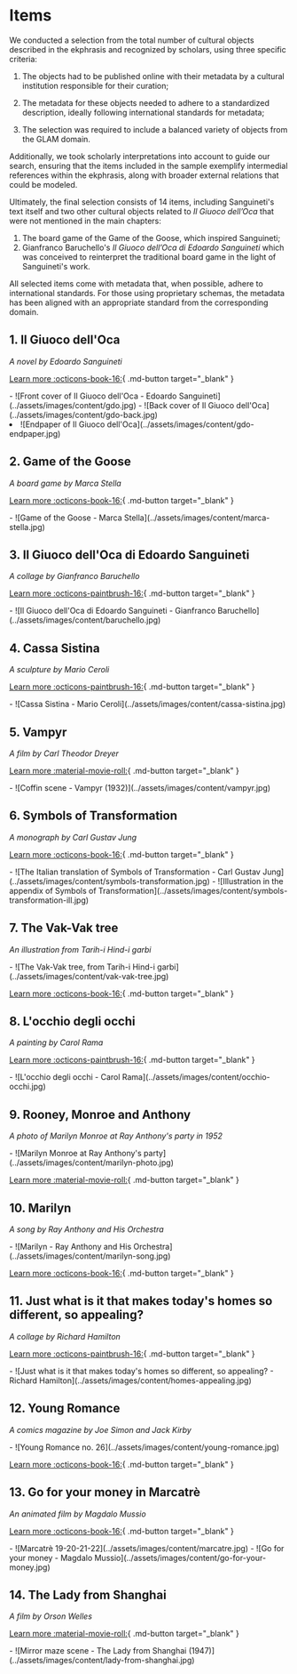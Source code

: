# Items

We conducted a selection from the total number of cultural objects described in the ekphrasis and recognized by scholars, using three specific criteria:

  1. The objects had to be published online with their metadata by a cultural institution responsible for their curation;
  2. The metadata for these objects needed to adhere to a standardized description, ideally following international standards for metadata;

  3. The selection was required to include a balanced variety of objects from the GLAM domain.

Additionally, we took scholarly interpretations into account to guide our search, ensuring that the items included in the sample exemplify intermedial references within the ekphrasis, along with broader external relations that could be modeled.

Ultimately, the final selection consists of 14 items, including Sanguineti's text itself and two other cultural objects related to _Il Giuoco dell’Oca_ that were not mentioned in the main chapters:

  1. The board game of the Game of the Goose, which inspired Sanguineti;
  2. Gianfranco Baruchello's _Il Giuoco dell’Oca di Edoardo Sanguineti_ which was conceived to reinterpret the traditional board game in the light of Sanguineti's work. 

All selected items come with metadata that, when possible, adhere to international standards. For those using proprietary schemas, the metadata has been aligned with an appropriate standard from the corresponding domain.

## 1. Il Giuoco dell'Oca
_A novel by Edoardo Sanguineti_

[Learn more  :octicons-book-16:](https://sol.unibo.it/SebinaOpac/resource/il-giuoco-delloca-romanzo/UBO00803295?locale=eng){ .md-button target="_blank" }

<div class="grid cards" markdown>
- ![Front cover of Il Giuoco dell'Oca - Edoardo Sanguineti](../assets/images/content/gdo.jpg)
- ![Back cover of Il Giuoco dell'Oca](../assets/images/content/gdo-back.jpg)
    <li class="span-2">
        ![Endpaper of Il Giuoco dell'Oca](../assets/images/content/gdo-endpaper.jpg)
    </li>
</div>

## 2. Game of the Goose
_A board game by Marca Stella_

[Learn more  :octicons-book-16:](https://imago.sebina.it/opac/resource/giuoco-del-giro-del-mondo-giuoco-delloca/IMA00074201){ .md-button target="_blank" }

<div class="grid cards" markdown>
- ![Game of the Goose - Marca Stella](../assets/images/content/marca-stella.jpg)
</div>

## 3. Il Giuoco dell'Oca di Edoardo Sanguineti
_A collage by Gianfranco Baruchello_

[Learn more  :octicons-paintbrush-16:](https://artsupp.com/en/artisti/gianfranco-baruchello/gioco-dell-oca){ .md-button target="_blank" }

<div class="grid cards" markdown>
- ![Il Giuoco dell'Oca di Edoardo Sanguineti - Gianfranco Baruchello](../assets/images/content/baruchello.jpg)
</div>

## 4. Cassa Sistina
_A sculpture by Mario Ceroli_

[Learn more  :octicons-paintbrush-16:](https://www.centrepompidou.fr/fr/ressources/oeuvre/cyn6azb){ .md-button target="_blank" }

<div class="grid cards" markdown>
- ![Cassa Sistina - Mario Ceroli](../assets/images/content/cassa-sistina.jpg)
</div>

## 5. Vampyr
_A film by Carl Theodor Dreyer_

[Learn more  :material-movie-roll:](https://web.archive.org/web/20250107143541/https://collections-search.bfi.org.uk/web/Details/ChoiceFilmWorks/150047864){ .md-button target="_blank" }

<div class="grid cards" markdown>
- ![Coffin scene - Vampyr (1932)](../assets/images/content/vampyr.jpg)
</div>

## 6. Symbols of Transformation
_A monograph by Carl Gustav Jung_

[Learn more  :octicons-book-16:](https://bid.catalogobibliotecheliguri.it/MIL0025027){ .md-button target="_blank" }

<div class="grid cards" markdown>
- ![The Italian translation of Symbols of Transformation - Carl Gustav Jung](../assets/images/content/symbols-transformation.jpg)
- ![Illustration in the appendix of Symbols of Transformation](../assets/images/content/symbols-transformation-ill.jpg)
</div>

## 7. The Vak-Vak tree
_An illustration from Tarih-i Hind-i garbi_

<div class="grid cards grid-right" markdown>
- ![The Vak-Vak tree, from Tarih-i Hind-i garbi](../assets/images/content/vak-vak-tree.jpg)
</div>

[Learn more  :octicons-book-16:](https://americana.jcblibrary.org/search/object/jcbcap-ljcb-1-1-207-230331/){ .md-button target="_blank" }

## 8. L'occhio degli occhi
_A painting by Carol Rama_

[Learn more  :octicons-paintbrush-16:](https://asac.labiennale.org/attivita/arti-visive/361994){ .md-button target="_blank" }

<div class="grid cards" markdown>
- ![L'occhio degli occhi - Carol Rama](../assets/images/content/occhio-occhi.jpg)
</div>

## 9. Rooney, Monroe and Anthony
_A photo of Marilyn Monroe at Ray Anthony's party in 1952_
<div class="grid cards grid-right" markdown>
- ![Marilyn Monroe at Ray Anthony's party](../assets/images/content/marilyn-photo.jpg)
</div>

[Learn more  :material-movie-roll:](https://www.gettyimages.it/detail/fotografie-di-cronaca/actors-mickey-rooney-and-marilyn-monroe-fotografie-di-cronaca/131651497){ .md-button target="_blank" }

## 10. Marilyn
_A song by Ray Anthony and His Orchestra_

<div class="grid cards grid-right" markdown>
- ![Marilyn - Ray Anthony and His Orchestra](../assets/images/content/marilyn-song.jpg)
</div>

[Learn more  :octicons-book-16:](https://purl.stanford.edu/hp730pz7495){ .md-button target="_blank" }

## 11. Just what is it that makes today's homes so different, so appealing?
_A collage by Richard Hamilton_

[Learn more  :octicons-paintbrush-16:](https://www.tate.org.uk/art/artworks/hamilton-just-what-was-it-that-made-yesterdays-homes-so-different-so-appealing-upgrade-p20271){ .md-button target="_blank" }

<div class="grid cards" markdown>
- ![Just what is it that makes today's homes so different, so appealing? - Richard Hamilton](../assets/images/content/homes-appealing.jpg)
</div>

## 12. Young Romance
_A comics magazine by Joe Simon and Jack Kirby_

<div class="grid cards grid-right" markdown>
- ![Young Romance no. 26](../assets/images/content/young-romance.jpg)
</div>

[Learn more  :octicons-book-16:](https://digitalcomicmuseum.com/index.php?dlid=26327){ .md-button target="_blank" }

## 13. Go for your money in Marcatrè
_An animated film by Magdalo Mussio_

[Learn more  :octicons-book-16:](http://www.capti.it/index.php?ParamCatID=10&IDFascicolo=799&artgal=38&key=8559&lang=EN){ .md-button target="_blank" }

<div class="grid cards" markdown>
- ![Marcatrè 19-20-21-22](../assets/images/content/marcatre.jpg)
- ![Go for your money - Magdalo Mussio](../assets/images/content/go-for-your-money.jpg)
</div>

## 14. The Lady from Shanghai
_A film by Orson Welles_

[Learn more  :material-movie-roll:](https://catalog.afi.com/Catalog/MovieDetails/25611){ .md-button target="_blank" }

<div class="grid cards" markdown>
- ![Mirror maze scene - The Lady from Shanghai (1947)](../assets/images/content/lady-from-shanghai.jpg)
</div>


<style>

.md-typeset h2 {
  margin-bottom: 0.3em;
}

.md-typeset h2 + p {
  margin-top: 0;
}
</style>